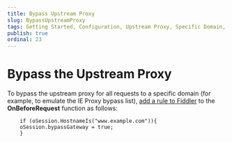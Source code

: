 ```yaml
---
title: Bypass Upstream Proxy
slug: BypassUpstreamProxy
tags: Getting Started, Configuration, Upstream Proxy, Specific Domain, Proxy Bypass List, bypassGateway
publish: true
ordinal: 23
---
```


Bypass the Upstream Proxy
=========================

To bypass the upstream proxy for all requests to a specific domain (for example, to emulate the IE Proxy bypass list), [add a rule to Fiddler][1] to the **OnBeforeRequest** function as follows:

		if (oSession.HostnameIs("www.example.com")){
		oSession.bypassGateway = true;
		}

[1]: ../../Extend-Fiddler/AddRules


